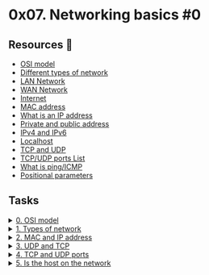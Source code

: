  
# 0x07. Networking basics #0

## Resources 🔽

- [OSI model](https://en.wikipedia.org/wiki/OSI_model)
- [Different types of network](https://www.lifewire.com/lans-wans-and-other-area-networks-817376)
- [LAN Network](https://en.wikipedia.org/wiki/Local_area_network)
- [WAN Network](https://en.wikipedia.org/wiki/Wide_area_network)
- [Internet](https://en.wikipedia.org/wiki/Internet)
- [MAC address](https://whatismyipaddress.com/mac-address)
- [What is an IP address](https://www.bleepingcomputer.com/tutorials/ip-addresses-explained/)
- [Private and public address](https://www.iplocation.net/public-vs-private-ip-address)
- [IPv4 and IPv6](https://www.webopedia.com/insights/ipv6-ipv4-difference/)
- [Localhost](https://en.wikipedia.org/wiki/Localhost)
- [TCP and UDP](https://www.howtogeek.com/190014/htg-explains-what-is-the-difference-between-tcp-and-udp/)
- [TCP/UDP ports List](https://en.wikipedia.org/wiki/List_of_TCP_and_UDP_port_numbers)
- [What is ping/ICMP](https://en.wikipedia.org/wiki/Ping_%28networking_utility%29)
- [Positional parameters](https://wiki.bash-hackers.org/scripting/posparams)

## Tasks

<details>
<summary><a href="./0-OSI_model">0. OSI model</a></summary><br>
<a href='https://postimg.cc/xJx🌀2swkS' target='_blank'><img src='https://i.postimg.cc/MHxpGxqX/image.png' border='0' alt='image'/></a>
</details>

<details>
<summary><a href="./1-types_of_network">1. Types of network</a></summary><br>
<a href='https://postimg.cc/n9B3s7fw' target='_blank'><img src='https://i.postimg.cc/J0dv2c6m/image.png' border='0' alt='image'/></a>
</details>

<details>
<summary><a href="./2-MAC_and_IP_address">2. MAC and IP address</a></summary><br>
<a href='https://postimages.org/' target='_blank'><img src='https://i.postimg.cc/2yp2bcK1/image.png' border='0' alt='image'/></a>
</details>

<details>
<summary><a href="./3-UDP_and_TCP">3. UDP and TCP</a></summary><br>
<a href='https://postimg.cc/qzbdpVQh' target='_blank'><img src='https://i.postimg.cc/0yx5d9wf/image.png' border='0' alt='image'/></a>
</details>

<details>
<summary><a href="./4-TCP_and_UDP_ports">4. TCP and UDP ports</a></summary><br>
<a href='https://postimg.cc/v4KMtFVF' target='_blank'><img src='https://i.postimg.cc/5t401f90/image.png' border='0' alt='image'/></a>
</details>

<details>
<summary><a href="./5-is_the_host_on_the_network">5. Is the host on the network</a></summary><br>
<a href='https://postimg.cc/PCJ2YNZy' target='_blank'><img src='https://i.postimg.cc/FHg8tLHM/image.png' border='0' alt='image'/></a>
</details>